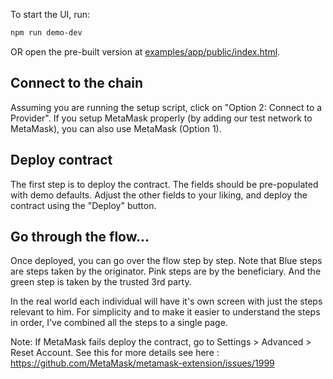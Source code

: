 To start the UI, run:
```bash
npm run demo-dev
```

OR open the pre-built version at [examples/app/public/index.html](examples/app/public/index.html).

## Connect to the chain
Assuming you are running the setup script, click on "Option 2: Connect to a Provider". If you setup
MetaMask properly (by adding our test network to MetaMask), you can also use MetaMask (Option 1).

## Deploy contract
The first step is to deploy the contract. The fields should be pre-populated with demo defaults.
Adjust the other fields to your liking, and deploy the contract using the "Deploy" button.

## Go through the flow...

Once deployed, you can go over the flow step by step. Note that Blue steps are steps taken by the originator. Pink steps are by the beneficiary. And the green step is taken by the trusted 3rd party.

In the real world each individual will have it's own screen with just the steps relevant to him. For simplicity and to make it easier to understand the steps in order, I've combined all the steps to a single page.

Note: If MetaMask fails deploy the contract, go to Settings > Advanced > Reset Account. See this
for more details see here : https://github.com/MetaMask/metamask-extension/issues/1999